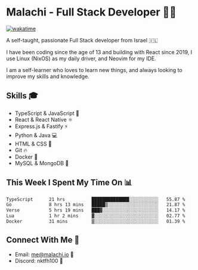 # Malachi - Full Stack Developer 🚀🔥
[![wakatime](https://wakatime.com/badge/user/112ec769-e669-4b78-a46f-cf4343930741.svg)](https://wakatime.com/@112ec769-e669-4b78-a46f-cf4343930741)

A self-taught, passionate Full Stack developer from Israel 🇮🇱

I have been coding since the age of 13 and building with React since 2019, I use Linux (NixOS) as my daily driver, and Neovim for my IDE.

I am a self-learner who loves to learn new things, and always looking to improve my skills and knowledge.

## Skills 🎓
- TypeScript & JavaScript 💎
- React & React Native ⚛️
- Express.js & Fastify ⚡️
- Python & Java 💻
- HTML & CSS 🎨
- Git 🔥
- Docker 🐳
- MySQL & MongoDB 💾

## This Week I Spent My Time On 📊
<!--START_SECTION:waka-->

```txt
TypeScript      21 hrs          ██████████████░░░░░░░░░░░   55.87 %
Go              8 hrs 13 mins   █████▒░░░░░░░░░░░░░░░░░░░   21.87 %
Verse           5 hrs 19 mins   ███▓░░░░░░░░░░░░░░░░░░░░░   14.17 %
Lua             1 hr 2 mins     ▓░░░░░░░░░░░░░░░░░░░░░░░░   02.77 %
Docker          31 mins         ▒░░░░░░░░░░░░░░░░░░░░░░░░   01.39 %
```

<!--END_SECTION:waka-->


## Connect With Me 📱
- Email: me@malachi.io 📧
- Discord: nktfh100 👾

